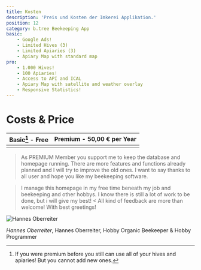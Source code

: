 ```yaml
---
title: Kosten
description: 'Preis und Kosten der Imkerei Applikation.'
position: 12
category: b.tree Beekeeping App
basic:
    - Google Ads!
    - Limited Hives (3)
    - Limited Apiaries (3)
    - Apiary Map with standard map
pro:
    - 1.000 Hives!
    - 100 Apiaries!
    - Access to API and ICAL
    - Apiary Map with satellite and weather overlay
    - Responsive Statistics!
---
```


# Costs & Price

|**Basic[^1] - Free** | **Premium - 50,00 € per Year** |
|-|-|
|<BaseList :items="basic" icon-color="text-orange-500"></BaseList>|<BaseList :items="pro" icon-color="text-green-500"></BaseList>|

> As PREMIUM Member you support me to keep the database and homepage running. There are more features and functions already planned and I will try to improve the old ones. I want to say thanks to all user and hope you like my beekeeping software.

> I manage this homepage in my free time beneath my job and beekeeping and other hobbys. I know there is still a lot of work to be done, but i will give my best! <
All kind of feedback are more than welcome!
With best greetings!

<CallToActionContent></CallToActionContent>

<img src="../img/hannes.jpg" alt="Hannes Oberreiter" loading="lazy">

_Hannes Oberreiter_, Hannes Oberreiter, Hobby Organic Beekeeper & Hobby Programmer

[^1]: If you were premium before you still can use all of your hives and apiaries! But you cannot add new ones.
